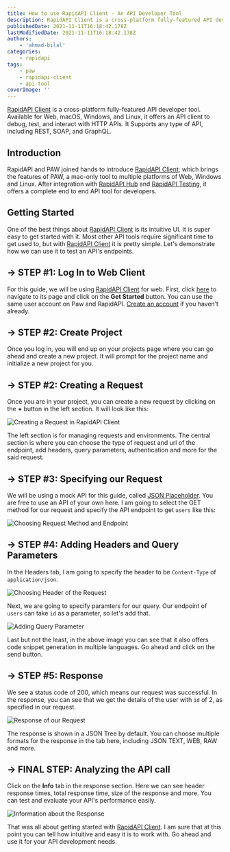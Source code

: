 ```yaml
---
title: How to use RapidAPI Client - An API Developer Tool
description: RapidAPI Client is a cross-platform fully-featured API developer tool. Available for Web, macOS, Windows, and Linux, it offers an API client to debug, test, and interact with HTTP APIs.
publishedDate: 2021-11-11T16:18:42.178Z
lastModifiedDate: 2021-11-11T16:18:42.178Z
authors:
    - 'ahmad-bilal'
categories:
    - rapidapi
tags:
    - paw
    - rapidapi-client
    - api-tool
coverImage: ''
---
```


<Lead>

[RapidAPI Client](https://RapidAPI.com/products/api-design?utm_source=RapidAPI.com/guides&utm_medium=DevRel&utm_campaign=DevRel) is a cross-platform fully-featured API developer tool. Available for Web, macOS, Windows, and Linux, it offers an API client to debug, test, and interact with HTTP APIs. It Supports any type of API, including REST, SOAP, and GraphQL.

</Lead>

## Introduction

RapidAPI and PAW joined hands to introduce [RapidAPI Client](https://RapidAPI.com/products/api-design?utm_source=RapidAPI.com/guides&utm_medium=DevRel&utm_campaign=DevRel); which brings the features of PAW, a mac-only tool to multiple platforms of Web, Windows and Linux. After integration with [RapidAPI Hub](https://RapidAPI.com/hub?utm_source=RapidAPI.com/guides&utm_medium=DevRel&utm_campaign=DevRel) and [RapidAPI Testing](https://rapidapi.com/products/api-testing/?utm_source=RapidAPI.com/guides&utm_medium=DevRel&utm_campaign=DevRel), it offers a complete end to end API tool for developers.

## Getting Started

One of the best things about [RapidAPI Client](https://RapidAPI.com/products/api-design?utm_source=RapidAPI.com/guides&utm_medium=DevRel&utm_campaign=DevRel) is its intuitive UI. It is super easy to get started with it. Most other API tools require significant time to get used to, but with [RapidAPI Client](https://RapidAPI.com/products/api-design?utm_source=RapidAPI.com/guides&utm_medium=DevRel&utm_campaign=DevRel) it is pretty simple. Let's demonstrate how we can use it to test an API's endpoints.

## → STEP #1: Log In to Web Client

For this guide, we will be using [RapidAPI Client](https://RapidAPI.com/products/api-design?utm_source=RapidAPI.com/guides&utm_medium=DevRel&utm_campaign=DevRel) for web. First, click [here](https://rapidapi.com/products/api-design/?utm_source=RapidAPI.com/guides&utm_medium=DevRel&utm_campaign=DevRel) to navigate to its page and click on the **Get Started** button. You can use the same user account on Paw and RapidAPI. [Create an account](https://RapidAPI.com/auth/sign-up?utm_source=RapidAPI.com/guides&utm_medium=DevRel&utm_campaign=DevRel) if you haven’t already.

## → STEP #2: Create Project

Once you log in, you will end up on your projects page where you can go ahead and create a new project. It will prompt for the project name and initialize a new project for you.

## → STEP #2: Creating a Request

Once you are in your project, you can create a new request by clicking on the **+** button in the left section. It will look like this:

![Creating a Request in RapidAPI Client](https://raw.githubusercontent.com/RapidAPI/DevRel-Stack-Data/production/guides/posts/use-rapidapi-client/images/new-request.png)

The left section is for managing requests and environments. The central section is where you can choose the type of request and url of the endpoint, add headers, query parameters, authentication and more for the said request.

## → STEP #3: Specifying our Request

We will be using a mock API for this guide, called [JSON Placeholder](https://jsonplaceholder.typicode.com/). You are free to use an API of your own here. I am going to select the GET method for our request and specify the API endpoint to get `users` like this:

![Choosing Request Method and Endpoint](https://raw.githubusercontent.com/RapidAPI/DevRel-Stack-Data/production/guides/posts/use-rapidapi-client/images/endpoint.png)

## → STEP #4: Adding Headers and Query Parameters

In the Headers tab, I am going to specify the header to be `Content-Type` of `application/json`.

![Choosing Header of the Request](https://raw.githubusercontent.com/RapidAPI/DevRel-Stack-Data/production/guides/posts/use-rapidapi-client/images/header.png)

Next, we are going to specify paramters for our query. Our endpoint of `users` can take `id` as a parameter, so let's add that.

![Adding Query Parameter](https://raw.githubusercontent.com/RapidAPI/DevRel-Stack-Data/production/guides/posts/use-rapidapi-client/images/query-params.png)

Last but not the least, in the above image you can see that it also offers code snippet generation in multiple languages. Go ahead and click on the send button.

## → STEP #5: Response

We see a status code of 200, which means our request was successful. In the response, you can see that we get the details of the user with `id` of 2, as specified in our request.

![Response of our Request](https://raw.githubusercontent.com/RapidAPI/DevRel-Stack-Data/production/guides/posts/use-rapidapi-client/images/response.png)

The response is shown in a JSON Tree by default. You can choose multiple formats for the response in the tab here, including JSON TEXT, WEB, RAW and more.

## → FINAL STEP: Analyzing the API call

Click on the **Info** tab in the response section. Here we can see header response times, total response time, size of the response and more. You can test and evaluate your API's performance easily.

![Information about the Response ](https://raw.githubusercontent.com/RapidAPI/DevRel-Stack-Data/production/guides/posts/use-rapidapi-client/images/response-info.png)

That was all about getting started with [RapidAPI Client](https://RapidAPI.com/products/api-design?utm_source=RapidAPI.com/guides&utm_medium=DevRel&utm_campaign=DevRel). I am sure that at this point you can tell how intuitive and easy it is to work with. Go ahead and use it for your API development needs.
